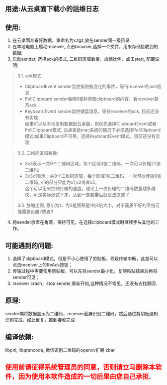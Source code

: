 ## 用途:从云桌面下载小的运维日志
## 使用:
1. 在云桌面准备好数据，重命名为x.tgz,放在sender同一级目录;
2. 在本地电脑上启动receiver, 点击browser,选择一个文件，用来存储接收到的数据;
3. 启动sender, 选择ack的模式, 二维码区域数量，放缩比例，点击start, 配置说明:
> 3.1. ack模式:   
> - ClipboardEvent sender监控剪贴板变化的事件，等待receiver的ack信息
> - PollClipboard sender每隔5毫秒获取clipboard的内容，看receiver是否ack
> - KeyboardEvent sender监控键盘消息，等待receiver的ack, 目前还没有实现  
> 如果可以从本地复制数据到云桌面，则优先选择ClipboardEvent或者PollClipboard模式, 云桌面是mac系统的情况下必须选择PollClipboard模式;如果Clipboard不可用，选择KeyboardEvent模式，目前还没有实现

> 3.2. 二维码区域数量:
> - 3x3表示一共9个二维码区域，每个区域3张二维码，一次可以传输27张二维码;
> - 3x3x1表示一共9个二维码区域，每个区域1张二维码，一次可以传输9张二维码, x1的部分只能为x1,x2或者x3。    
> 这个可以用来控制传输的速度，理论上一次传输的二维码数量越多越快，可是实际测试下来，达到一定数量后就没法提速了

> 3.3. 放缩比例, 最小为1，为2是面积是1的4倍大小，对于画质不好的系统可能需要设置2或者3

4. 将sender放置在角落，保持可见，在选择clipboard模式时继续手头其他的工作。 

## 可能遇到的问题:
1. 选择了clipboard模式，但是不小心使用了剪贴板，导致传输中断，这是可以点击receiver上的ReAck按钮；
2. 传输过程中需要使用剪贴板，可以先将sender最小化，复制粘贴结束后再将sender可见；
3. receiver crash，stop sender,重新开始,这种情况不常见，还没有去找原因.

## 原理:
sender端将数据显示为二维码，receiver截屏识别二维码，然后通过剪切板通知识别完成，如此反复，直到接收完成

## 编译依赖: 
libpnl, libqrencode, 微信识别二维码的opencv扩展 zbar

## <span style="color:red">使用前请征得系统管理员的同意，否则请立马删除本软件，因为使用本软件造成的一切后果由您自己承担</span>.
